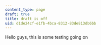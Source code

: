 ```yaml
---
content_type: page
draft: true
title: draft is off
uid: d1de24cf-e1fb-4bca-8312-83de813db6bb
---
```

Hello guys, this is some testing going on